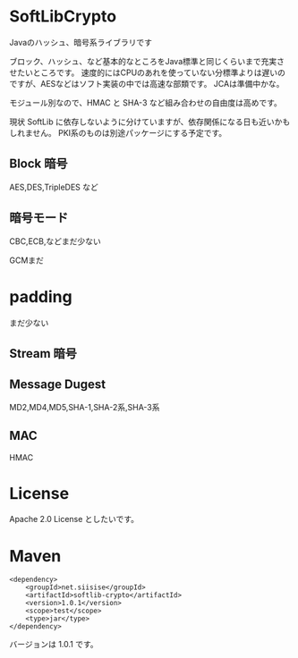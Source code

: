 # SoftLibCrypto
Javaのハッシュ、暗号系ライブラリです

ブロック、ハッシュ、など基本的なところをJava標準と同じくらいまで充実させたいところです。
速度的にはCPUのあれを使っていない分標準よりは遅いのですが、AESなどはソフト実装の中では高速な部類です。
JCAは準備中かな。

モジュール別なので、HMAC と SHA-3 など組み合わせの自由度は高めです。

現状 SoftLib に依存しないように分けていますが、依存関係になる日も近いかもしれません。
PKI系のものは別途パッケージにする予定です。

## Block 暗号
AES,DES,TripleDES など

## 暗号モード
CBC,ECB,などまだ少ない

GCMまだ

# padding
まだ少ない

## Stream 暗号

## Message Dugest
MD2,MD4,MD5,SHA-1,SHA-2系,SHA-3系

## MAC
HMAC

# License

Apache 2.0 License としたいです。

# Maven

~~~
<dependency>
    <groupId>net.siisise</groupId>
    <artifactId>softlib-crypto</artifactId>
    <version>1.0.1</version>
    <scope>test</scope>
    <type>jar</type>
</dependency>
~~~
バージョンは 1.0.1 です。


